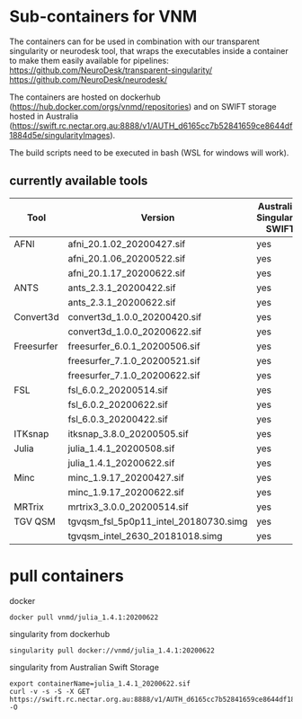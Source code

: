 # Sub-containers for VNM

The containers can for be used in combination with our transparent singularity or neurodesk tool, that wraps the executables inside a container to make them easily available for pipelines:
https://github.com/NeuroDesk/transparent-singularity/
https://github.com/NeuroDesk/neurodesk/

The containers are hosted on dockerhub (https://hub.docker.com/orgs/vnmd/repositories) and on SWIFT storage hosted in Australia (https://swift.rc.nectar.org.au:8888/v1/AUTH_d6165cc7b52841659ce8644df1884d5e/singularityImages).

The build scripts need to be executed in bash (WSL for windows will work).

## currently available tools
| Tool       | Version                               | Australian Singularity SWIFT | Dockerhub |
|------------|---------------------------------------|------------------------------|-----------|
| AFNI       | afni_20.1.02_20200427.sif             | yes                          | no        |
|            | afni_20.1.06_20200522.sif             | yes                          | no        |
|            | afni_20.1.17_20200622.sif             | yes                          | yes       |
| ANTS       | ants_2.3.1_20200422.sif               | yes                          | no        |
|            | ants_2.3.1_20200622.sif               | yes                          | yes       |
| Convert3d  | convert3d_1.0.0_20200420.sif          | yes                          | no        |
|            | convert3d_1.0.0_20200622.sif          | yes                          | yes       |
| Freesurfer | freesurfer_6.0.1_20200506.sif         | yes                          | no        |
|            | freesurfer_7.1.0_20200521.sif         | yes                          | no        |
|            | freesurfer_7.1.0_20200622.sif         | yes                          | yes       |
| FSL        | fsl_6.0.2_20200514.sif                | yes                          | no        |
|            | fsl_6.0.2_20200622.sif                | yes                          | yes       |
|            | fsl_6.0.3_20200422.sif                | yes                          | no        |
| ITKsnap    | itksnap_3.8.0_20200505.sif            | yes                          | no        |
| Julia      | julia_1.4.1_20200508.sif              | yes                          | no        |
|            | julia_1.4.1_20200622.sif              | yes                          | yes       |
| Minc       | minc_1.9.17_20200427.sif              | yes                          | no        |
|            | minc_1.9.17_20200622.sif              | yes                          | yes       |
| MRTrix     | mrtrix3_3.0.0_20200514.sif            | yes                          | no        |
| TGV QSM    | tgvqsm_fsl_5p0p11_intel_20180730.simg | yes                          | no        |
|            | tgvqsm_intel_2630_20181018.simg       | yes                          | no        |

# pull containers
docker
```
docker pull vnmd/julia_1.4.1:20200622
```

singularity from dockerhub
```
singularity pull docker://vnmd/julia_1.4.1:20200622
```

singularity from Australian Swift Storage
```
export containerName=julia_1.4.1_20200622.sif
curl -v -s -S -X GET https://swift.rc.nectar.org.au:8888/v1/AUTH_d6165cc7b52841659ce8644df1884d5e/singularityImages/${containerName} -O
```